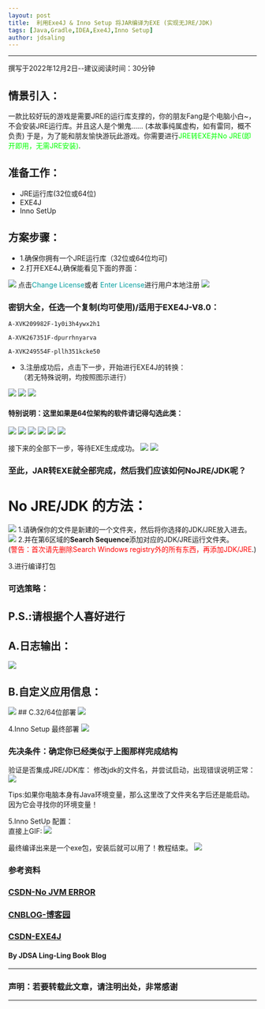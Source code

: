 ```yaml
---
layout: post
title:  利用Exe4J & Inno Setup 将JAR编译为EXE (实现无JRE/JDK)
tags: [Java,Gradle,IDEA,Exe4J,Inno Setup]
author: jdsaling
---
```


---
撰写于2022年12月2日--建议阅读时间：30分钟
## 情景引入：
一款比较好玩的游戏是需要JRE的运行库支撑的，你的朋友Fang是个电脑小白~，不会安装JRE运行库。并且这人是个懒鬼……  (本故事纯属虚构，如有雷同，概不负责)
于是，为了能和朋友愉快游玩此游戏。你需要进行<font color="##00ff00">JRE转EXE并No JRE(即开即用，无需JRE安装)</font>.

## 准备工作：
* JRE运行库(32位或64位)
* EXE4J
* Inno SetUp

## 方案步骤：
* 1.确保你拥有一个JRE运行库（32位或64位均可)
* 2.打开EXE4J,确保能看见下面的界面：
<img src="http://rust.coldmint.topftp/ling/cdnpng/exe4j/Exe4j1.png">
点击<font color="##689f0a">Change License</font>或者 <font color="##689f0a">Enter License</font>进行用户本地注册
<img src="http://rust.coldmint.topftp/ling/cdnpng/exe4j/Exe4j2.png">

### 密钥大全，任选一个复制(均可使用)/适用于EXE4J-V8.0：

~~~log
A-XVK209982F-1y0i3h4ywx2h1
~~~
~~~log
A-XVK267351F-dpurrhnyarva
~~~
~~~log
A-XVK249554F-pllh351kcke50
~~~

* 3.注册成功后，点击下一步，开始进行EXE4J的转换：  
（若无特殊说明，均按照图示进行）
<img src="http://rust.coldmint.topftp/ling/cdnpng/exe4j/Exe4j3.png">
<img src="http://rust.coldmint.topftp/ling/cdnpng/exe4j/Exe4j4.png">
<img src="http://rust.coldmint.topftp/ling/cdnpng/exe4j/Exe4j5.png">

#### 特别说明：这里如果是64位架构的软件请记得勾选此类：

<img src="http://rust.coldmint.topftp/ling/cdnpng/exe4j/Exe4j6.png">
<img src="http://rust.coldmint.topftp/ling/cdnpng/exe4j/Exe4j7.png">
<img src="http://rust.coldmint.topftp/ling/cdnpng/exe4j/Exe4j8.png">
<img src="http://rust.coldmint.topftp/ling/cdnpng/exe4j/Exe4j9.png">
<img src="http://rust.coldmint.topftp/ling/cdnpng/exe4j/Exe4j10.png">
<img src="http://rust.coldmint.topftp/ling/cdnpng/exe4j/Exe4j11.png">

接下来的全部下一步，等待EXE生成成功。
<img src="http://rust.coldmint.topftp/ling/cdnpng/exe4j/Exe4j12.png">
<img src="http://rust.coldmint.topftp/ling/cdnpng/exe4j/Exe4j13.png">

### 至此，JAR转EXE就全部完成，然后我们应该如何NoJRE/JDK呢？

# No JRE/JDK 的方法：
<img src="http://rust.coldmint.topftp/ling/cdnpng/exe4j/Exe4j14.png">
1.请确保你的文件是新建的一个文件夹，然后将你选择的JDK/JRE放入进去。

<img src="http://rust.coldmint.topftp/ling/cdnpng/exe4j/Exe4j15.png">
2.并在第6区域的<font style="font-weight:700">Search Sequence</font>添加对应的JDK/JRE运行文件夹。<br>
<span>(<font color="##ff0000">警告：首次请先删除Search Windows registry外的所有东西，再添加JDK/JRE</font>.)</span>

3.进行编译打包

### 可选策略：
## P.S.:请根据个人喜好进行

## A.日志输出：
<img src="http://rust.coldmint.topftp/ling/cdnpng/exe4j/Exe4j16.png">

## B.自定义应用信息：
<img src="http://rust.coldmint.topftp/ling/cdnpng/exe4j/Exe4j17.png">
## C.32/64位部署
<img src="http://rust.coldmint.topftp/ling/cdnpng/exe4j/Exe4j18.png">

4.Inno Setup 最终部署
<img src="http://rust.coldmint.topftp/ling/cdnpng/exe4j/Exe4j19.png">

### 先决条件：确定你已经类似于上图那样完成结构

验证是否集成JRE/JDK库：
修改jdk的文件名，并尝试启动，出现错误说明正常：
<img src="http://rust.coldmint.topftp/ling/cdnpng/exe4j/Exe4j20.png">

Tips:如果你电脑本身有Java环境变量，那么这里改了文件夹名字后还是能启动。因为它会寻找你的环境变量！

5.Inno SetUp 配置：  
直接上GIF:
<img src="http://rust.coldmint.topftp/ling/cdnpng/exe4j/IS.gif">

最终编译出来是一个exe包，安装后就可以用了！教程结束。
<img src="http://rust.coldmint.topftp/ling/cdnpng/exe4j/end.gif">

### 参考资料
### [CSDN-No JVM ERROR](https://blog.csdn.net/qq_28114615/article/details/94402156)
### [CNBLOG-博客园](https://www.cnblogs.com/ococo/p/15875003.html)
### [CSDN-EXE4J](https://blog.csdn.net/wff900703/article/details/99960723)


#### By JDSA Ling-Ling Book Blog

---
### 声明：若要转载此文章，请注明出处，非常感谢
---